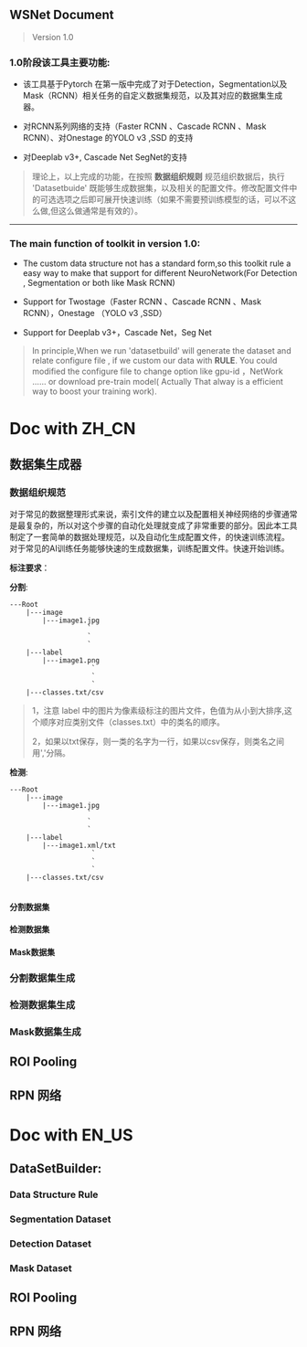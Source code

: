 ## WSNet Document
> Version 1.0

### 1.0阶段该工具主要功能:

* 该工具基于Pytorch 在第一版中完成了对于Detection，Segmentation以及Mask（RCNN）相关任务的自定义数据集规范，以及其对应的数据集生成器。

* 对RCNN系列网络的支持（Faster RCNN 、Cascade RCNN 、Mask RCNN）、对Onestage 的YOLO v3 ,SSD
  的支持

* 对Deeplab v3+, Cascade Net SegNet的支持


> 理论上，以上完成的功能，在按照
> **数据组织规则**
> 规范组织数据后，执行 'Datasetbuide' 既能够生成数据集，以及相关的配置文件。修改配置文件中的可选选项之后即可展开快速训练（如果不需要预训练模型的话，可以不这么做,但这么做通常是有效的）。

****

### The main function of toolkit in version 1.0:

* The custom data structure not has a standard form,so this toolkit rule a easy way to make that support for different NeuroNetwork(For Detection , Segmentation or both like Mask RCNN)

* Support for Twostage（Faster RCNN 、Cascade RCNN 、Mask RCNN），Onestage （YOLO v3 ,SSD）

* Support for Deeplab v3+，Cascade Net，Seg Net

> In principle,When we run 'datasetbuild' will generate the dataset and relate configure file , if we custom our data with
>  **RULE**.
>  You could modified the configure file to change option like gpu-id ，NetWork ...... or download pre-train model( Actually That alway is a efficient way to boost your training work). 

# Doc with ZH_CN

## 数据集生成器

### 数据组织规范

对于常见的数据整理形式来说，索引文件的建立以及配置相关神经网络的步骤通常是最复杂的，所以对这个步骤的自动化处理就变成了非常重要的部分。因此本工具制定了一套简单的数据处理规范，以及自动化生成配置文件，的快速训练流程。
对于常见的AI训练任务能够快速的生成数据集，训练配置文件。快速开始训练。



**标注要求**：

**分割**:
```
---Root
    |---image
        |---image1.jpg
                   `
                   `
                   `
    |---label
        |---image1.png
                    `
                    `
                    `
    |---classes.txt/csv

```
> 1，注意 label 中的图片为像素级标注的图片文件，色值为从小到大排序,这个顺序对应类别文件（classes.txt）中的类名的顺序。
> 
> 2，如果以txt保存，则一类的名字为一行，如果以csv保存，则类名之间用','分隔。





**检测**:
```
---Root
    |---image
        |---image1.jpg
                   `
                   `
                   `
    |---label
        |---image1.xml/txt
                    `
                    `
                    `
    |---classes.txt/csv

```



```python
```

#### 分割数据集


#### 检测数据集


#### Mask数据集


### 分割数据集生成

### 检测数据集生成

### Mask数据集生成

## ROI Pooling

## RPN 网络



# Doc with EN_US

## DataSetBuilder:

### Data Structure Rule

### Segmentation Dataset


### Detection Dataset


### Mask Dataset

## ROI Pooling

## RPN 网络
